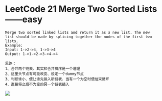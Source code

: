 # LeetCode 21 Merge Two Sorted Lists——easy

```
Merge two sorted linked lists and return it as a new list. The new list should be made by splicing together the nodes of the first two lists.
Example:
Input: 1->2->4, 1->3->4
Output: 1->1->2->3->4->4

```


```
思路：
1、合并两个链表、其实和合并排序是一个道理
2、这里头节点有可能改变、设定一个dummy节点
3、判断谁小、便让谁先插入新链表、当有一个为空时便结束循环
4、直接将之后不为空的另一个链表插入

```
![](https://github.com/only-you/interview/blob/master/picture/21.png)
